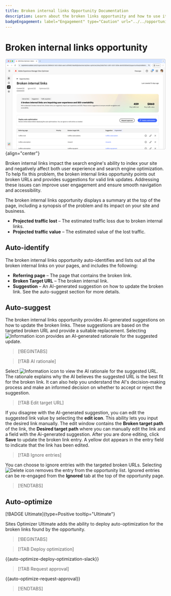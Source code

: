 ```yaml
---
title: Broken internal links Opportunity Documentation
description: Learn about the broken links opportunity and how to use it to improve engagement on your website.
badgeEngagement: label="Engagement" type="Caution" url="../../opportunity-types/engagement.md" tooltip="Engagement"
---
```


# Broken internal links opportunity

![Broken internal links opportunity](./assets/broken-internal-links/hero.png){align="center"}

Broken internal links impact the search engine's ability to index your site and negatively affect both user experience and search engine optimization. To help fix this problem, the broken internal links opportunity points out broken URLs and provides suggestions for valid link updates. Addressing these issues can improve user engagement and ensure smooth navigation and accessibility.

The broken internal links opportunity displays a summary at the top of the page, including a synopsis of the problem and its impact on your site and business.

* **Projected traffic lost** – The estimated traffic loss due to broken internal links.
* **Projected traffic value** – The estimated value of the lost traffic.

## Auto-identify

<!---![Auto-identify broken internal links](./assets/missing-or-invalid-metadata/auto-identify.png){align="center"}-->

The broken internal links opportunity auto-identifies and lists out all the broken internal links on your pages, and includes the following:

* **Referring page** – The page that contains the broken link.
* **Broken Target URL** – The broken internal link.
* **Suggestion** – An AI-generated suggestion on how to update the broken link. See the auto-suggest section for more details.

## Auto-suggest

<!--![Auto-suggest broken internal links](./assets/broken-internal-links/auto-suggest.png){align="center"}-->

The broken internal links opportunity provides AI-generated suggestions on how to update the broken links. These suggestions are based on the targeted broken URL and provide a suitable replacement. Selecting ![Information icon](https://spectrum.adobe.com/static/icons/workflow_18/Smock_InfoOutline_18_N.svg) provides an AI-generated rationale for the suggested update.


>[!BEGINTABS]

>[!TAB AI rationale]

<!--[AI rationale of broken internal links](./assets/broken-internal-links/auto-suggest-ai-rationale.png) -->

Select ![Information icon](https://spectrum.adobe.com/static/icons/workflow_18/Smock_InfoOutline_18_N.svg) to view the AI rationale for the suggested URL. The rationale explains why the AI believes the suggested URL is the best fit for the broken link. It can also help you understand the AI's decision-making process and make an informed decision on whether to accept or reject the suggestion.

>[!TAB Edit target URL]

<!--![Edit suggested URL of broken internal links](./assets/broken-internal-links/edit-target-url.png){align="center"}-->

If you disagree with the AI-generated suggestion, you can edit the suggested link value by selecting the **edit icon**. This ability lets you input the desired link manually. The edit window contains the **Broken target path** of the link, the **Desired target path** where you can manually edit the link and a field with the Ai-generated suggestion. After you are done editing, click **Save** to update the broken link entry. A yellow dot appears in the entry field to indicate that the link has been edited.

>[!TAB Ignore entries]

<!--![Ignore broken links](./assets/broken-internal-links/ignore.png){align="center"}-->

You can choose to ignore entries with the targeted broken URLs. Selecting ![Delete icon](https://spectrum.adobe.com/static/icons/ui_18/CrossSize500.svg) removes the entry from the opportunity list. Ignored entries can be re-engaged from the **Ignored** tab at the top of the opportunity page.

>[!ENDTABS]


## Auto-optimize

[!BADGE Ultimate]{type=Positive tooltip="Ultimate"}

<!---![Auto-optimize suggested invalid or missing metadata](./assets/broken-internal-links/auto-optimize.png){align="center"}-->

Sites Optimizer Ultimate adds the ability to deploy auto-optimization for the broken links found by the opportunity. <!--- TBD-need more in-depth and opportunity specific information here. What does the auto-optimization do?-->


>[!BEGINTABS]

>[!TAB Deploy optimization]

{{auto-optimize-deploy-optimization-slack}}

>[!TAB Request approval]

{{auto-optimize-request-approval}}

>[!ENDTABS]

